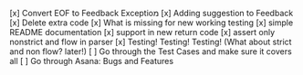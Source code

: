 [x] Convert EOF to Feedback Exceptioמ
[x] Adding suggestion to Feedback
[x] Delete extra code
[x] What is missing for new working testing
[x] simple README documentation
[x] support in new return code
[x] assert only nonstrict and flow in parser
[x] Testing! Testing! Testing! (What about strict and non flow? later!)
[ ] Go through the Test Cases and make sure it covers all
[ ] Go through Asana: Bugs and Features
